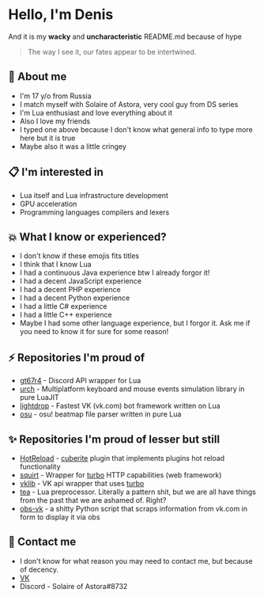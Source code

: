 # Hello, I'm Denis 
And it is my **wacky** and **uncharacteristic** README.md because of hype
> The way I see it, our fates appear to be intertwined.
## 📖  About me
- I'm 17 y/o from Russia
- I match myself with Solaire of Astora, very cool guy from DS series
- I'm Lua enthusiast and love everything about it
- Also I love my friends
- I typed one above because I don't know what general info to type more here but it is true
- Maybe also it was a little cringey
## 📋 I'm interested in
- Lua itself and Lua infrastructure development
- GPU acceleration
- Programming languages compilers and lexers
## 💥  What I know or experienced?
- I don't know if these emojis fits titles
- I think that I know Lua
- I had a continuous Java experience btw I already forgor it!
- I had a decent JavaScript experience
- I had a decent PHP experience
- I had a decent Python experience
- I had a little C# experience
- I had a little C++ experience
- Maybe I had some other language experience, but I forgor it. Ask me if you need to know it for sure for some reason!
## ⚡️ Repositories I'm proud of
- [gt67r4](https://github.com/Rorkh/gt67r4) - Discord API wrapper for Lua
- [urch](https://github.com/Rorkh/urch) -  Multiplatform keyboard and mouse events simulation library in pure LuaJIT 
- [lightdrop](https://github.com/Rorkh/lightdrop) -  Fastest VK (vk.com) bot framework written on Lua 
- [osu](https://github.com/Rorkh/osu) - osu! beatmap file parser written in pure Lua 
## ✨ Repositories I'm proud of lesser but still
- [HotReload](https://github.com/Rorkh/HotReload) - [cuberite](https://github.com/cuberite/cuberite) plugin that implements plugins hot reload functionality
- [squirt](https://github.com/Rorkh/squirt) -  Wrapper for [turbo](https://github.com/kernelsauce/turbo) HTTP capabilities (web framework) 
- [vklib](https://github.com/Rorkh/vklib-turbo) - VK api wrapper that uses [turbo](https://github.com/kernelsauce/turbo)
- [tea](https://github.com/Rorkh/tea) - Lua preprocessor. Literally a pattern shit, but we are all have things from the past that we are ashamed of. Right?
- [obs-vk](https://github.com/Rorkh/obs-vk) - a shitty Python script that scraps information from vk.com in form to display it via obs
## 📱 Contact me
- I don't know for what reason you may need to contact me, but because of decency.
- [VK](https://vk.com/rorkh)
- Discord - Solaire of Astora#8732

